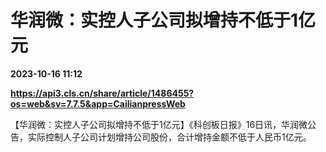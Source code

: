 # 华润微：实控人子公司拟增持不低于1亿元

**2023-10-16 11:12**

**https://api3.cls.cn/share/article/1486455?os=web&sv=7.7.5&app=CailianpressWeb**

【华润微：实控人子公司拟增持不低于1亿元】《科创板日报》16日讯，华润微公告，实际控制人子公司计划增持公司股份，合计增持金额不低于人民币1亿元。